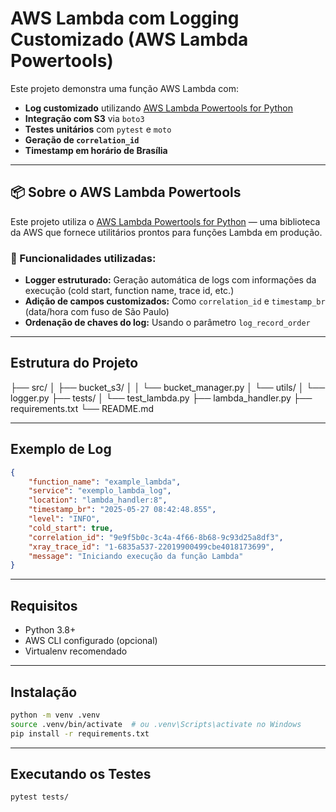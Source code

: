 # AWS Lambda com Logging Customizado (AWS Lambda Powertools)

Este projeto demonstra uma função AWS Lambda com:

- **Log customizado** utilizando [AWS Lambda Powertools for Python](https://docs.powertools.aws.dev/lambda/python/latest/core/logger/)
- **Integração com S3** via `boto3`
- **Testes unitários** com `pytest` e `moto`
- **Geração de `correlation_id`**
- **Timestamp em horário de Brasília**

---
## 📦 Sobre o AWS Lambda Powertools

Este projeto utiliza o [AWS Lambda Powertools for Python](https://docs.powertools.aws.dev/lambda/python/latest/core/logger/) — uma biblioteca da AWS que fornece utilitários prontos para funções Lambda em produção.

### 🔧 Funcionalidades utilizadas:

- **Logger estruturado:** Geração automática de logs com informações da execução (cold start, function name, trace id, etc.)
- **Adição de campos customizados:** Como `correlation_id` e `timestamp_br` (data/hora com fuso de São Paulo)
- **Ordenação de chaves do log:** Usando o parâmetro `log_record_order`

---

## Estrutura do Projeto
├── src/
│ ├── bucket_s3/
│ │ └── bucket_manager.py
│ └── utils/
│ └── logger.py
├── tests/
│ └── test_lambda.py
├── lambda_handler.py
├── requirements.txt
└── README.md

---

## Exemplo de Log
```json
{
    "function_name": "example_lambda",
    "service": "exemplo_lambda_log",
    "location": "lambda_handler:8",
    "timestamp_br": "2025-05-27 08:42:48.855",
    "level": "INFO",
    "cold_start": true,
    "correlation_id": "9e9f5b0c-3c4a-4f66-8b68-9c93d25a8df3",
    "xray_trace_id": "1-6835a537-22019900499cbe4018173699",
    "message": "Iniciando execução da função Lambda"
}
```
---

## Requisitos
- Python 3.8+
- AWS CLI configurado (opcional)
- Virtualenv recomendado
---

## Instalação
```bash
python -m venv .venv
source .venv/bin/activate  # ou .venv\Scripts\activate no Windows
pip install -r requirements.txt
```
---

## Executando os Testes
```bash
pytest tests/
```
